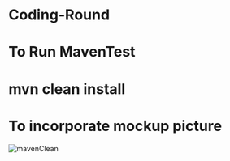 # Coding-Round

# To Run MavenTest
# mvn clean install

# To incorporate mockup picture
![mavenClean](https://user-images.githubusercontent.com/107924896/197119866-2763104e-8118-4c24-b70f-b4bfccb9d994.png)
